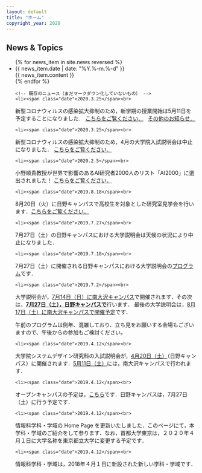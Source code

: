 ```yaml
---
layout: default
title: "ホーム"
copyright_year: 2020
---
```


<section id="news">
  <h2>News &amp; Topics</h2>
  <ul>
    {% for news_item in site.news reversed %}
      <li>
        <span class="date">{{ news_item.date | date: "%Y.%-m.%-d" }}</span><br>
        {{ news_item.content }}
      </li>
    {% endfor %}

    <!-- 既存のニュース（まだマークダウン化していないもの） -->
    <li><span class="date">2020.3.25</span><br>
新型コロナウィルスの感染拡大抑制のため，新学期の授業開始は5月11日を予定することになりました．
<a href="https://www.tmu.ac.jp/extra/download.html?d=assets/files/download/news/20200325_2.pdf">こちらをご覧ください．</a>
&nbsp; <a href="https://www.sd.tmu.ac.jp/">その他のお知らせ．</a>
<br>

    <li><span class="date">2020.3.25</span><br>
新型コロナウィルスの感染拡大抑制のため，4月の大学院入試説明会は中止になりました．
<a href="https://www.sd.tmu.ac.jp/news/topics/7744.html">こちらをご覧ください．</a><br>

    <li><span class="date">2020.2.5</span><br>
小野順貴教授が世界で影響のあるAI研究者2000人のリスト「AI2000」に選出されました！
<a href="https://www.tmu.ac.jp/news/topics/22737.html">こちらをご覧ください．</a><br>

    <li><span class="date">2019.8.18</span><br>
8月20日（火）に日野キャンパスで高校生を対象とした研究室見学会を行います．<a href="https://www.sd.tmu.ac.jp/extra/download.html?dd=assets%2Ffiles%2Fdownload%2Fnews%2Fkennkyuushitukoukai%2F20190821_jyouhoukagakkakenkyuushitukengaku.pdf">こちらをご覧ください．</a><br>

    <li><span class="date">2019.7.27</span><br>
7月27日（土）の日野キャンパスにおける大学説明会は天候の状況により中止になりました．<br>

    <li><span class="date">2019.7.18</span><br>
7月27日（土）に開催される日野キャンパスにおける大学説明会の<a href="https://www.sd.tmu.ac.jp/extra/download.html?d=assets/files/download/news/OC_Hino/2019hinosetsumeikaipanf.pdf">プログラム</a>です．<br>

    <li><span class="date">2019.7.2</span><br>
大学説明会が，<a href="https://www.tmu.ac.jp/entrance/faculty/open_campus/main.html">7月14日（日）に南大沢キャンパス</a>で開催されます．その次は，<a href="https://www.sd.tmu.ac.jp/news/topics/6958.html"><b>7月27日（土），日野キャンパスで</b></a>行います．
最後の大学説明会は，<a href="https://www.tmu.ac.jp/entrance/faculty/open_campus/main.html">8月17日（土）に南大沢キャンパスで開催予定</a>です．

午前のプログラムは例年、混雑しており、立ち見をお願いする会場もございますので、午後からの参加もご検討ください。
<br>

    <li><span class="date">2019.4.12</span><br>
大学院システムデザイン研究科の入試説明会が，<a href="admission.html#insetsu">4月20日（土）</a>（日野キャンパス）に開催されます．<a href="admission.html#insetsu">5月11日（土）</a>には，南大沢キャンパスで行われます．

    <li><span class="date">2019.4.12</span><br>
オープンキャンパスの予定は，<a href="admission.html#open_c">こちら</a>です．日野キャンパスは，7月27日（土）に行う予定です．</li>

    <li><span class="date">2019.4.12</span><br>
情報科学科・学域の Home Page を更新いたしました．このページにて，本学科・学域のご紹介をして参ります．なお，首都大学東京は，２０２０年４月１日に大学名称を東京都立大学に変更する予定です．

    <li><span class="date">2019.4.12</span><br>
情報科学科・学域は，2018年４月１日に新設された新しい学科・学域です．
  </ul>
</section>
<!---
<section id="twitter">
  <a class="twitter-timeline" href="https://twitter.com/CsTmu?ref_src=twsrc%5Etfw">Tweets by CsTmu</a> <script async src="https://platform.twitter.com/widgets.js" charset="utf-8"></script>
</section>
--->
